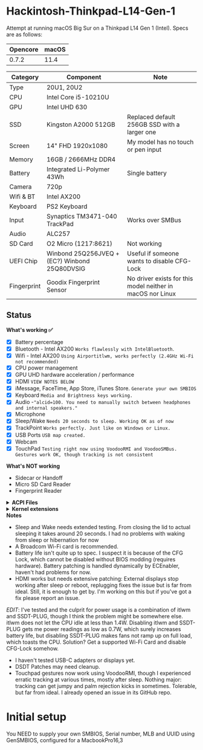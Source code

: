 # Hackintosh-Thinkpad-L14-Gen-1

Attempt at running macOS Big Sur on a Thinkpad L14 Gen 1 (Intel). Specs are as follows:

| Opencore |  macOS |
| ---------| ------ |
| 0.7.2    | 11.4   |


| Category    | Component                                            | Note                                                         |
| ----------- | ---------------------------------------------------- | ------------------------------------------------------------ |
| Type        | 20U1, 20U2                                           |                                                              |
| CPU         | Intel Core i5-10210U                                 |                                                              |
| GPU         | Intel UHD 630                                        |                                                              |
| SSD         | Kingston A2000 512GB                                 | Replaced default 256GB SSD with a larger one                 |
| Screen      | 14" FHD 1920x1080                                    | My model has no touch or pen input                           |
| Memory      | 16GB / 2666MHz DDR4                                  |                                                              |
| Battery     | Integrated Li-Polymer 43Wh                           | Single battery                                               |
| Camera      | 720p                                                 |                                                              |
| Wifi & BT   | Intel AX200                                          |                                                              |
| Keyboard    | PS2 Keyboard                                         |                                                              |
| Input       | Synaptics TM3471-040 TrackPad                        | Works over SMBus                                             |
| Audio       | ALC257                                               |                                                              |
| SD Card     | O2 Micro (1217:8621)                                 | Not working                                                  |
| UEFI Chip   | Winbond 25Q256JVEQ + (EC?) Winbond 25Q80DVSIG        | Useful if someone wants to disable CFG-Lock                  |
| Fingerprint | Goodix Fingerprint Sensor                            | No driver exists for this model neither in macOS nor Linux   |

## Status

<summary><strong>What's working ✅</strong></summary>

- [x] Battery percentage
- [x] Bluetooth - Intel AX200 `Works flawlessly with IntelBluetooth`.
- [x] Wifi - Intel AX200  `Using Airportitlwm, works perfectly (2.4GHz Wi-Fi not recommended)`
- [x] CPU power management
- [x] GPU UHD hardware acceleration / performance
- [x] HDMI `VIEW NOTES BELOW`
- [x] iMessage, FaceTime, App Store, iTunes Store. `Generate your own SMBIOS`
- [x] Keyboard `Media and Brightness keys working.`
- [x]  Audio -`"alcid=100. You need to manually switch between headphones and internal speakers."`
- [x] Microphone
- [x] Sleep/Wake `Needs 20 seconds to sleep. Working OK as of now`
- [x] TrackPoint  `Works perfectly. Just like on Windows or Linux.`
- [x] USB Ports `USB map created.`
- [x] Webcam
- [x] TouchPad `Testing right now using VoodooRMI and VoodooSMBus. Gestures work OK, though tracking is not consistent `

<summary><strong>What's NOT working</strong></summary>

- Sidecar or Handoff
- Micro SD Card Reader
- Fingerprint Reader

<details>
<summary><strong>ACPI Files</strong></summary>
<br>

| Component                   |
| --------------------------- |
| SSDT-AWAC.aml               |
| SSDT-BATX.aml  (disabled)   |
| SSDT-ECRW.aml               |
| SSDT-GPI0.aml               |
| SSDT-GPRW.aml               |
| SSDT-HPET.aml               |
| SSDT-Keyboard.aml           |
| SSDT-PLUG.aml               |
| SSDT-PNLF-CFL.aml           |
| SSDT-RHUB.aml               |
| SSDT-THINK.aml              |

</details>

<details>
<summary><strong>Kernel extensions</strong></summary>
<br>
  
| Kext                   | Version |
| :--------------------- | ------- |
| Airportitlwm           | 2.0.0   |
| AppleALC               | 1.6.4   |
| BrightnessKeys         | 1.0.2   |
| CPUFriend              | 1.2.4   |
| CPUFriendDataProvider  | N/A     |
| ECEnabler              | 1.0.2   |
| HibernationFixup       | 1.4.4   |
| IntelBluetoothFirmware | 2.0.0   |
| IntelBluetoothInjector | 2.0.0   |
| IntelMausi             | 1.0.7   |
| Lilu                   | 1.5.6   |
| NVMeFix                | 1.0.9   |
| SMCBatteryManager      | 1.2.7   |
| SMCProcessor           | 1.2.7   |
| USBMap                 | N/A     |
| VirtualSMC             | 1.2.7   |
| VoodooPS2Controller    | 2.2.6   |
| VoodooSMBUS            | 3.0     |
| WhateverGreen          | 1.5.3   |
| YogaSMC                | 1.5.1   |

</details>


<summary><strong>Notes</strong></summary>


- Sleep and Wake needs extended testing. From closing the lid to actual sleeping it takes around 20 seconds. I had no problems with waking from sleep or hibernation for now
- A Broadcom Wi-Fi card is recommended.
- Battery life isn't quite up to spec. I suspect it is because of the CFG Lock, which cannot be disabled without BIOS modding (requires hardware). Battery patching is handled dynamically by ECEnabler, haven't had problems for now.
- HDMI works but needs extensive patching: External displays stop working after sleep or reboot, replugging fixes the issue but is far from ideal. Still, it is enough to get by. I'm working on this but if you've got a fix please report an issue.

*EDIT*: I've tested and the culprit for power usage is a combination of itlwm and SSDT-PLUG, though I think the problem might be somewhere else. itlwm does not let the CPU idle at less than 1.4W. Disabling itlwm and SSDT-PLUG gets me power readings as low as 0.7W, which surely increases battery life, but disabling SSDT-PLUG makes fans not ramp up on full load, which toasts the CPU. Solution? Get a supported Wi-Fi Card and disable CFG-Lock somehow. 

- I haven't tested USB-C adapters or displays yet.
- DSDT Patches may need cleanup.
- Touchpad gestures now work using VoodooRMI, though I experienced erratic tracking at various times, mostly after sleep. Nothing major: tracking can get jumpy and palm rejection kicks in sometimes. Tolerable, but far from ideal. I already opened an issue in its GitHub repo.

# Initial setup
You NEED to supply your own SMBIOS, Serial number, MLB and UUID using GenSMBIOS, configured for a MacbookPro16,3
